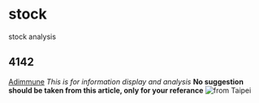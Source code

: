 # stock
stock analysis
## 4142
[Adimmune](https://www.adimmune.com.tw/en)
*This is for information display and analysis*
**No suggestion should be taken from this article, only for your referance**
![from Taipei](https://photos.app.goo.gl/9WX8ZKLVVFVdYPXUA)
